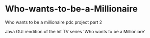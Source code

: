 # Who-wants-to-be-a-Millionaire
Who wants to be a millionaire pdc project part 2

Java GUI rendition of the hit TV series 'Who wants to be a Millioniare'
